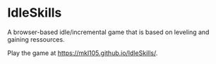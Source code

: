 # IdleSkills
A browser-based idle/incremental game that is based on leveling and gaining ressources.

Play the game at https://mkl105.github.io/IdleSkills/.